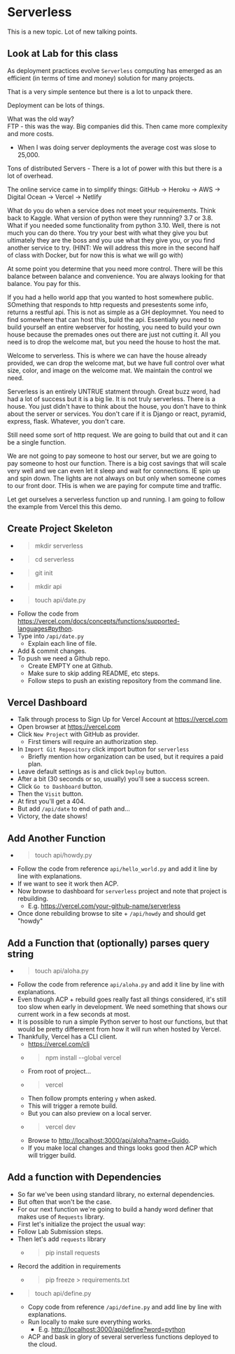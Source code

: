 # Serverless

This is a new topic. Lot of new talking points.

## Look at Lab for this class

As deployment practices evolve `Serverless` computing has emerged as an efficient (in terms of time and money) solution for many projects.

That is a very simple sentence but there is a lot to unpack there.

Deployment can be lots of things.

What was the old way?  
FTP - this was the way. Big companies did this.
Then came more complexity and more costs.

- When I was doing server deployments the average cost was slose to 25,000.

Tons of distributed Servers - There is a lot of power with this but there is a lot of overhead.

The online service came in to simplify things: GitHub -> Heroku -> AWS -> Digital Ocean -> Vercel -> Netlify

What do you do when a service does not meet your requirements.  Think back to Kaggle. What version of python were they runnning?  3.7 or 3.8.  What if you needed some functionality from python 3.10.  Well, there is not much you can do there. You try your best with what they give you but ultimately they are the boss and you use what they give you, or you find another service to try.  (HINT: We will address this more in the second half of class with Docker, but for now this is what we will go with)

At some point you determine that you need more control.  There will be this balance between balance and convenience. You are always looking for that balance. You pay for this.

If you had a hello world app that you wanted to host somewhere public. SOmething that responds to http requests and presestents some info, returns a restful api.  This is not as simple as a GH deploymnet. You need to find somewhere that can host this, build the api.  Essentially you need to build yourself an entire webserver for hosting, you need to build your own house because the premades ones out there are just not cutting it.  All you need is to drop the welcome mat, but you need the house to host the mat.

Welcome to serverless. This is where we can have the house already provided, we can drop the welcome mat, but we have full control over what size, color, and image on the welcome mat.  We maintain the control we need.

Serverless is an entirely UNTRUE statment through. Great buzz word, had had a lot of success but it is a big lie. It is not truly serverless. There is a house. You just didn't have to think about the house, you don't have to think about the server or services. You don't care if it is Django or react, pyramid, express, flask. Whatever, you don't care.

Still need some sort of http request.  We are going to build that out and it can be a single function.

We are not going to pay someone to host our server, but we are going to pay someone to host our function. There is a big cost savings that will scale very well and we can even let it sleep and wait for connections.  IE spin up and spin down.  The lights are not always on but only when someone comes to our front door.  THis is when we are paying for compute time and traffic.

Let get ourselves a serverless function up and running. I am going to follow the example from Vercel this this demo.

## Create Project Skeleton

- > mkdir serverless
- > cd serverless
- > git init
- > mkdir api
- > touch api/date.py
- Follow the code from <https://vercel.com/docs/concepts/functions/supported-languages#python>.
- Type into `/api/date.py`
  - Explain each line of file.
- Add & commit changes.
- To push we need a Github repo.
  - Create EMPTY one at Github.
  - Make sure to skip adding README, etc steps.
  - Follow steps to push an existing repository from the command line.

## Vercel Dashboard

- Talk through process to Sign Up for Vercel Account at <https://vercel.com>
- Open browser at <https://vercel.com>
- Click `New Project` with GitHub as provider.
  - First timers will require an authorization step.
- In `Import Git Repository` click import button for `serverless`
  - Briefly mention how organization can be used, but it requires a paid plan.
- Leave default settings as is and click `Deploy` button.
- After a bit (30 seconds or so, usually) you'll see a success screen.
- Click `Go to Dashboard` button.
- Then the `Visit` button.
- At first you'll get a 404.
- But add `/api/date` to end of path and...
- Victory, the date shows!

## Add Another Function

- > touch api/howdy.py
- Follow the code from reference `api/hello_world.py` and add it line by line with explanations.
- If we want to see it work then ACP.
- Now browse to dashboard for `serverless` project and note that project is rebuilding.
  - E.g. <https://vercel.com/your-github-name/serverless>
- Once done rebuilding browse to site + `/api/howdy` and should get "howdy"

## Add a Function that (optionally) parses query string

- > touch api/aloha.py
- Follow the code from reference `api/aloha.py` and add it line by line with explanations.
- Even though ACP + rebuild goes really fast all things considered, it's still too slow when early in development. We need something that shows our current work in a few seconds at most.
- It is possible to run a simple Python server to host our functions, but that would be pretty differerent from how it will run when hosted by Vercel.
- Thankfully, Vercel has a CLI client.
  - <https://vercel.com/cli>
  - > npm install --global vercel
  - From root of project...
  - > vercel
  - Then follow prompts entering `y` when asked.
  - This will trigger a remote build.
  - But you can also preview on a local server.
  - > vercel dev
  - Browse to <http://localhost:3000/api/aloha?name=Guido>.
  - If you make local changes and things looks good then ACP which will trigger build.

## Add a function with Dependencies

- So far we've been using standard library, no external dependencies.
- But often that won't be the case.
- For our next function we're going to build a handy word definer that makes use of `Requests` library.
- First let's initialize the project the usual way:
- Follow Lab Submission steps.
- Then let's add `requests` library
  - > pip install requests
- Record the addition in requirements
  - > pip freeze > requirements.txt
- > touch api/define.py
  - Copy code from reference `/api/define.py` and add line by line with explanations.
  - Run locally to make sure everything works.
    - E.g. <http://localhost:3000/api/define?word=python>
  - ACP and bask in glory of several serverless functions deployed to the cloud.
